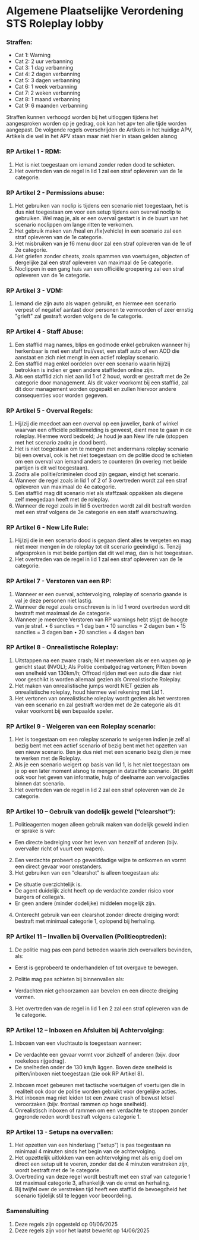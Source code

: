 # Algemene Plaatselijke Verordening STS Roleplay lobby

### Straffen:
- Cat 1: Warning
- Cat 2: 2 uur verbanning
- Cat 3: 1 dag verbanning
- Cat 4: 2 dagen verbanning
- Cat 5: 3 dagen verbanning
- Cat 6: 1 week verbanning
- Cat 7: 2 weken verbanning
- Cat 8: 1 maand verbanning
- Cat 9: 6 maanden verbanning

Straffen kunnen verhoogd worden bij het uitloggen tijdens het aangesproken worden op je gedrag, ook kan het apv ten alle tijde worden aangepast.
De volgende regels overschrijden de Artikels in het huidige APV, Artikels die wel in het APV staan maar niet hier in staan gelden alsnog

### RP Artikel 1 - RDM:

1. Het is niet toegestaan om iemand zonder reden dood te schieten.
2. Het overtreden van de regel in lid 1 zal een straf opleveren van de 1e categorie.

### RP Artikel 2 - Permissions abuse:

1. Het gebruiken van noclip is tijdens een scenario niet toegestaan, het is dus niet toegestaan om voor een setup tijdens een overval noclip te gebruiken. Wel mag je, als er een overval gestart is in de buurt van het scenario noclippen om lange ritten te verkomen.
2. Het gebruik maken van /heal en /fix(vehicle) in een scenario zal een straf opleveren van de 1e categorie.
3. Het misbruiken van je f6 menu door zal een straf opleveren van de 1e of 2e categorie.
4. Het griefen zonder cheats, zoals spammen van voertuigen, objecten of dergelijke zal een straf opleveren van maximaal de 5e categorie.
5. Noclippen in een gang huis van een officiële groepering zal een straf opleveren van de 1e categorie.

### RP Artikel 3 - VDM:

1. Iemand die zijn auto als wapen gebruikt, en hiermee een scenario verpest of negatief aantast door personen te vermoorden of zeer ernstig "grieft" zal gestraft worden volgens de 1e categorie.

### RP Artikel 4 - Staff Abuse:

1. Een stafflid mag names, blips en godmode enkel gebruiken wanneer hij herkenbaar is met een staff trui/vest, een staff auto of een AOD die aanstaat en zich niet mengt in een actief roleplay scenario.
2. Een stafflid mag enkel oordelen over een scenario waarin hij/zij betrokken is indien er geen andere staffleden online zijn.
3. Als een stafflid zich niet aan lid 1 of 2 houd, wordt er gestraft met de 2e categorie door management. Als dit vaker voorkomt bij een stafflid, zal dit door management worden opgepakt en zullen hiervoor andere consequenties voor worden gegeven.

### RP Artikel 5 - Overval Regels:

1. Hij/zij die meedoet aan een overval op een juwelier, bank of winkel waarvan een officiële politiemelding is geweest, dient mee te gaan in de roleplay. Hiermee word bedoeld; Je houd je aan New life rule (stoppen met het scenario zodra je dood bent).
2. Het is niet toegestaan om te mengen met andermans roleplay scenario bij een overval, ook is het niet toegestaan om de politie dood te schieten om een overval van iemand anders te counteren (in overleg met beide partijen is dit wel toegestaan).
3. Zodra alle politie/criminelen dood zijn gegaan, eindigt het scenario.
4. Wanneer de regel zoals in lid 1 of 2 of 3 overtreden wordt zal een straf opleveren van maximaal de 4e categorie.
5. Een stafflid mag dit scenario niet als staffzaak oppakken als diegene zelf meegedaan heeft met de roleplay.
6. Wanneer de regel zoals in lid 5 overtreden wordt zal dit bestraft worden met een straf volgens de 3e categorie en een staff waarschuwing.

### RP Artikel 6 - New Life Rule:

1. Hij/zij die in een scenario dood is gegaan dient alles te vergeten en mag niet meer mengen in de roleplay tot dit scenario geeindigd is. Tenzij afgesproken is met beide partijen dat dit wel mag, dan is het toegestaan.
2. Het overtreden van de regel in lid 1 zal een straf opleveren van de 1e categorie.

### RP Artikel 7 - Verstoren van een RP:

1. Wanneer er een overval, achtervolging, roleplay of scenario gaande is val je deze personen niet lastig.
2. Wanneer de regel zoals omschreven is in lid 1 word overtreden word dit bestraft met maximaal de 4e categorie.
3. Wanneer je meerdere Verstoren van RP warnings hebt stijgt de hoogte van je straf. • 6 sancties = 1 dag ban • 10 sancties = 2 dagen ban • 15 sancties = 3 dagen ban • 20 sancties = 4 dagen ban

### RP Artikel 8 - Onrealistische Roleplay:

1. Uitstappen na een zware crash; Niet meewerken als er een wapen op je gericht staat (NVOL); Als Politie combatgedrag vertonen; Pitten boven een snelheid van 130km/h; Offroad rijden met een auto die daar niet voor geschikt is worden allemaal gezien als Onrealistische Roleplay.
2. Het maken van onrealistische jumps wordt NIET gezien als onrealistische roleplay, houd hiermee wel rekening met Lid 1.
3. Het vertonen van onrealistische roleplay wordt gezien als het verstoren van een scenario en zal gestraft worden met de 2e categorie als dit vaker voorkomt bij een bepaalde speler.

### RP Artikel 9 - Weigeren van een Roleplay scenario:

1. Het is toegestaan om een roleplay scenario te weigeren indien je zelf al bezig bent met een actief scenario of bezig bent met het opzetten van een nieuw scenario. Ben je dus niet met een scenario bezig dien je mee te werken met de Roleplay.
2. Als je een scenario weigert op basis van lid 1, is het niet toegestaan om je op een later moment alsnog te mengen in datzelfde scenario. Dit geldt ook voor het geven van informatie, hulp of deelname aan vervolgacties binnen dat scenario.
3. Het overtreden van de regel in lid 2 zal een straf opleveren van de 2e categorie.

### RP Artikel 10 – Gebruik van dodelijk geweld (“clearshot”):

1. Politieagenten mogen alleen gebruik maken van dodelijk geweld indien er sprake is van:
- Een directe bedreiging voor het leven van henzelf of anderen (bijv. overvaller richt of vuurt een wapen).
2. Een verdachte probeert op gewelddadige wijze te ontkomen en vormt een direct gevaar voor omstanders.
3. Het gebruiken van een “clearshot” is alleen toegestaan als:
- De situatie overzichtelijk is.
- De agent duidelijk zicht heeft op de verdachte zonder risico voor burgers of collega’s.
- Er geen andere (minder dodelijke) middelen mogelijk zijn.
4. Onterecht gebruik van een clearshot zonder directe dreiging wordt bestraft met minimaal categorie 1, oplopend bij herhaling.

### RP Artikel 11 – Invallen bij Overvallen (Politieoptreden):

1. De politie mag pas een pand betreden waarin zich overvallers bevinden, als:
- Eerst is geprobeerd te onderhandelen of tot overgave te bewegen.
2. Politie mag pas schieten bij binnenvallen als:
- Verdachten niet gehoorzamen aan bevelen en een directe dreiging vormen.
3. Het overtreden van de regel in lid 1 en 2 zal een straf opleveren van de 1e categorie.

### RP Artikel 12 – Inboxen en Afsluiten bij Achtervolging:

1. Inboxen van een vluchtauto is toegestaan wanneer:
- De verdachte een gevaar vormt voor zichzelf of anderen (bijv. door roekeloos rijgedrag).
- De snelheden onder de 130 km/h liggen. Boven deze snelheid is pitten/inboxen niet toegestaan (zie ook RP Artikel 8).
2. Inboxen moet gebeuren met tactische voertuigen of voertuigen die in realiteit ook door de politie worden gebruikt voor dergelijke acties.
3. Het inboxen mag niet leiden tot een zware crash of bewust letsel veroorzaken (bijv. frontaal rammen op hoge snelheid).
4. Onrealistisch inboxen of rammen om een verdachte te stoppen zonder gegronde reden wordt bestraft volgens categorie 1.

### RP Artikel 13 - Setups na overvallen:

1. Het opzetten van een hinderlaag ("setup") is pas toegestaan na minimaal 4 minuten sinds het begin van de achtervolging.
2. Het opzettelijk uitlokken van een achtervolging met als enig doel om direct een setup uit te voeren, zonder dat de 4 minuten verstreken zijn, wordt bestraft met de 1e categorie.
3. Overtreding van deze regel wordt bestraft met een straf van categorie 1 tot maximaal categorie 3, afhankelijk van de ernst en herhaling.
4. Bij twijfel over de verstreken tijd heeft een stafflid de bevoegdheid het scenario tijdelijk stil te leggen voor beoordeling.

### Samensluiting
1. Deze regels zijn opgesteld op 01/06/2025
2. Deze regels zijn voor het laatst bewerkt op 14/06/2025

